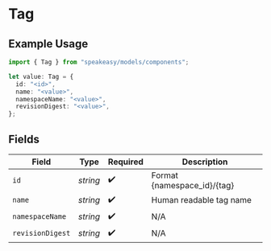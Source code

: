 # Tag

## Example Usage

```typescript
import { Tag } from "speakeasy/models/components";

let value: Tag = {
  id: "<id>",
  name: "<value>",
  namespaceName: "<value>",
  revisionDigest: "<value>",
};
```

## Fields

| Field                       | Type                        | Required                    | Description                 |
| --------------------------- | --------------------------- | --------------------------- | --------------------------- |
| `id`                        | *string*                    | :heavy_check_mark:          | Format {namespace_id}/{tag} |
| `name`                      | *string*                    | :heavy_check_mark:          | Human readable tag name     |
| `namespaceName`             | *string*                    | :heavy_check_mark:          | N/A                         |
| `revisionDigest`            | *string*                    | :heavy_check_mark:          | N/A                         |